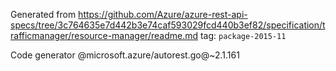 Generated from https://github.com/Azure/azure-rest-api-specs/tree/3c764635e7d442b3e74caf593029fcd440b3ef82/specification/trafficmanager/resource-manager/readme.md tag: `package-2015-11`

Code generator @microsoft.azure/autorest.go@~2.1.161

